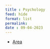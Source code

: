 ```yaml
---
title : Psychology
feed: hide
format: list
permalink: 
date : 09-04-2023
---
```


- [Area](_notes/Public/Area.md)
